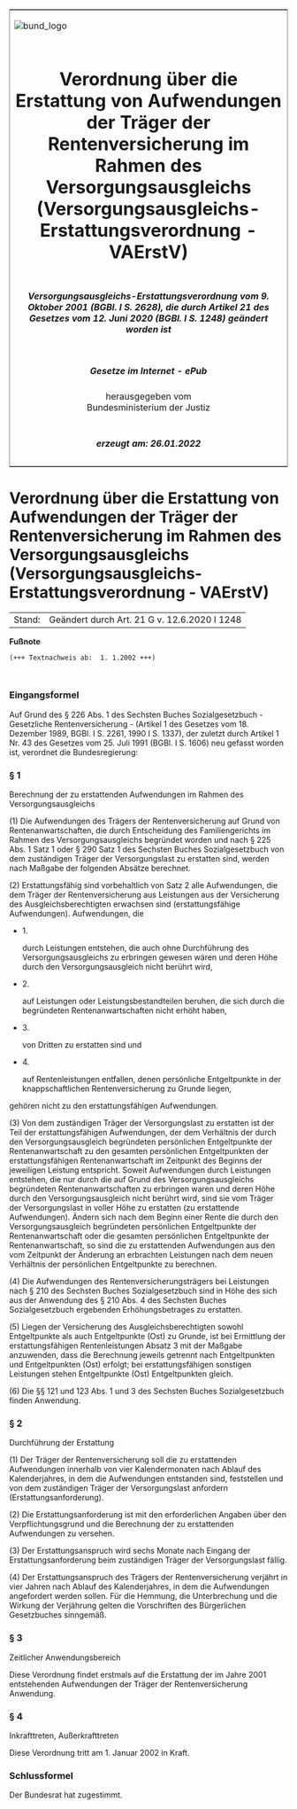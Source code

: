 <span id="DECKBLATT.html"></span>

<table border="0" frame="border" width="100%">

<tr valign="top">

<td align="left">

![bund\_logo](BfJ_2021_Web_de_de.gif)

</td>

<td align="right">

 

</td>

</tr>

<tr align="center" valign="middle">

<td colspan="2">

# Verordnung über die Erstattung von Aufwendungen der Träger der Rentenversicherung im Rahmen des Versorgungsausgleichs (Versorgungsausgleichs-Erstattungsverordnung - VAErstV)

</td>

</tr>

<tr align="center" valign="middle">

<td colspan="2">

##### Versorgungsausgleichs-Erstattungsverordnung vom 9. Oktober 2001 (BGBl. I S. 2628), die durch Artikel 21 des Gesetzes vom 12. Juni 2020 (BGBl. I S. 1248) geändert worden ist

</td>

</tr>

<tr align="center" valign="middle">

<td colspan="2">

  
  

##### Gesetze im Internet - ePub  
  
herausgegeben vom  
Bundesministerium der Justiz

</td>

</tr>

<tr align="center" valign="bottom">

<td colspan="2">

  
  

##### erzeugt am: 26.01.2022

</td>

</tr>

</table>

<span id="BJNR262800001.html"></span>

# Verordnung über die Erstattung von Aufwendungen der Träger der Rentenversicherung im Rahmen des Versorgungsausgleichs (Versorgungsausgleichs-Erstattungsverordnung - VAErstV)

<div>

<div class="jnhtml">

|        |                                              |
| ------ | -------------------------------------------- |
| Stand: | Geändert durch Art. 21 G v. 12.6.2020 I 1248 |

</div>

</div>

<div>

  
**Fußnote**

<div class="jnhtml">

<div>

<div class="jurAbsatz">

  

``` 
(+++ Textnachweis ab:  1. 1.2002 +++)

 
```

</div>

</div>

</div>

</div>

<span id="BJNR262800001BJNE000100310.html"></span>

### Eingangsformel  

<div>

<div class="jnhtml">

<div>

<div class="jurAbsatz">

Auf Grund des § 226 Abs. 1 des Sechsten Buches Sozialgesetzbuch -
Gesetzliche Rentenversicherung - (Artikel 1 des Gesetzes vom 18.
Dezember 1989, BGBl. I S. 2261, 1990 I S. 1337), der zuletzt durch
Artikel 1 Nr. 43 des Gesetzes vom 25. Juli 1991 (BGBl. I S. 1606) neu
gefasst worden ist, verordnet die Bundesregierung:

</div>

</div>

</div>

</div>

<span id="BJNR262800001BJNE000200310.html"></span>

### § 1  
Berechnung der zu erstattenden Aufwendungen im Rahmen des Versorgungsausgleichs

<div>

<div class="jnhtml">

<div>

<div class="jurAbsatz">

(1) Die Aufwendungen des Trägers der Rentenversicherung auf Grund von
Rentenanwartschaften, die durch Entscheidung des Familiengerichts im
Rahmen des Versorgungsausgleichs begründet worden und nach § 225 Abs. 1
Satz 1 oder § 290 Satz 1 des Sechsten Buches Sozialgesetzbuch von dem
zuständigen Träger der Versorgungslast zu erstatten sind, werden nach
Maßgabe der folgenden Absätze berechnet.

</div>

<div class="jurAbsatz">

(2) Erstattungsfähig sind vorbehaltlich von Satz 2 alle Aufwendungen,
die dem Träger der Rentenversicherung aus Leistungen aus der
Versicherung des Ausgleichsberechtigten erwachsen sind
(erstattungsfähige Aufwendungen). Aufwendungen, die

  - 1\.
    
    <div style="">
    
    durch Leistungen entstehen, die auch ohne Durchführung des
    Versorgungsausgleichs zu erbringen gewesen wären und deren Höhe
    durch den Versorgungsausgleich nicht berührt wird,
    
    </div>

  - 2\.
    
    <div style="">
    
    auf Leistungen oder Leistungsbestandteilen beruhen, die sich durch
    die begründeten Rentenanwartschaften nicht erhöht haben,
    
    </div>

  - 3\.
    
    <div style="">
    
    von Dritten zu erstatten sind und
    
    </div>

  - 4\.
    
    <div style="">
    
    auf Rentenleistungen entfallen, denen persönliche Entgeltpunkte in
    der knappschaftlichen Rentenversicherung zu Grunde liegen,
    
    </div>

gehören nicht zu den erstattungsfähigen Aufwendungen.

</div>

<div class="jurAbsatz">

(3) Von dem zuständigen Träger der Versorgungslast zu erstatten ist der
Teil der erstattungsfähigen Aufwendungen, der dem Verhältnis der durch
den Versorgungsausgleich begründeten persönlichen Entgeltpunkte der
Rentenanwartschaft zu den gesamten persönlichen Entgeltpunkten der
erstattungsfähigen Rentenanwartschaft im Zeitpunkt des Beginns der
jeweiligen Leistung entspricht. Soweit Aufwendungen durch Leistungen
entstehen, die nur durch die auf Grund des Versorgungsausgleichs
begründeten Rentenanwartschaften zu erbringen waren und deren Höhe
durch den Versorgungsausgleich nicht berührt wird, sind sie vom Träger
der Versorgungslast in voller Höhe zu erstatten (zu erstattende
Aufwendungen). Ändern sich nach dem Beginn einer Rente die durch den
Versorgungsausgleich begründeten persönlichen Entgeltpunkte der
Rentenanwartschaft oder die gesamten persönlichen Entgeltpunkte der
Rentenanwartschaft, so sind die zu erstattenden Aufwendungen aus den vom
Zeitpunkt der Änderung an erbrachten Leistungen nach dem neuen
Verhältnis der persönlichen Entgeltpunkte zu berechnen.

</div>

<div class="jurAbsatz">

(4) Die Aufwendungen des Rentenversicherungsträgers bei Leistungen nach
§ 210 des Sechsten Buches Sozialgesetzbuch sind in Höhe des sich aus
der Anwendung des § 210 Abs. 4 des Sechsten Buches Sozialgesetzbuch
ergebenden Erhöhungsbetrages zu erstatten.

</div>

<div class="jurAbsatz">

(5) Liegen der Versicherung des Ausgleichsberechtigten sowohl
Entgeltpunkte als auch Entgeltpunkte (Ost) zu Grunde, ist bei Ermittlung
der erstattungsfähigen Rentenleistungen Absatz 3 mit der Maßgabe
anzuwenden, dass die Berechnung jeweils getrennt nach Entgeltpunkten und
Entgeltpunkten (Ost) erfolgt; bei erstattungsfähigen sonstigen
Leistungen stehen Entgeltpunkte (Ost) Entgeltpunkten gleich.

</div>

<div class="jurAbsatz">

(6) Die §§ 121 und 123 Abs. 1 und 3 des Sechsten Buches Sozialgesetzbuch
finden Anwendung.

</div>

</div>

</div>

</div>

<span id="BJNR262800001BJNE000301124.html"></span>

### § 2  
Durchführung der Erstattung

<div>

<div class="jnhtml">

<div>

<div class="jurAbsatz">

(1) Der Träger der Rentenversicherung soll die zu erstattenden
Aufwendungen innerhalb von vier Kalendermonaten nach Ablauf des
Kalenderjahres, in dem die Aufwendungen entstanden sind, feststellen und
von dem zuständigen Träger der Versorgungslast anfordern
(Erstattungsanforderung).

</div>

<div class="jurAbsatz">

(2) Die Erstattungsanforderung ist mit den erforderlichen Angaben über
den Verpflichtungsgrund und die Berechnung der zu erstattenden
Aufwendungen zu versehen.

</div>

<div class="jurAbsatz">

(3) Der Erstattungsanspruch wird sechs Monate nach Eingang der
Erstattungsanforderung beim zuständigen Träger der Versorgungslast
fällig.

</div>

<div class="jurAbsatz">

(4) Der Erstattungsanspruch des Trägers der Rentenversicherung verjährt
in vier Jahren nach Ablauf des Kalenderjahres, in dem die Aufwendungen
angefordert werden sollen. Für die Hemmung, die Unterbrechung und die
Wirkung der Verjährung gelten die Vorschriften des Bürgerlichen
Gesetzbuches sinngemäß.

</div>

</div>

</div>

</div>

<span id="BJNR262800001BJNE000400310.html"></span>

### § 3  
Zeitlicher Anwendungsbereich

<div>

<div class="jnhtml">

<div>

<div class="jurAbsatz">

Diese Verordnung findet erstmals auf die Erstattung der im Jahre 2001
entstehenden Aufwendungen der Träger der Rentenversicherung Anwendung.

</div>

</div>

</div>

</div>

<span id="BJNR262800001BJNE000500310.html"></span>

### § 4  
Inkrafttreten, Außerkrafttreten

<div>

<div class="jnhtml">

<div>

<div class="jurAbsatz">

Diese Verordnung tritt am 1. Januar 2002 in Kraft.

</div>

</div>

</div>

</div>

<span id="BJNR262800001BJNE000600310.html"></span>

### Schlussformel  

<div>

<div class="jnhtml">

<div>

<div class="jurAbsatz">

Der Bundesrat hat zugestimmt.

</div>

</div>

</div>

</div>

